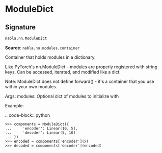 # ModuleDict

## Signature

```python
nabla.nn.ModuleDict
```

**Source**: `nabla.nn.modules.container`

Container that holds modules in a dictionary.

Like PyTorch's nn.ModuleDict - modules are properly registered with
string keys. Can be accessed, iterated, and modified like a dict.

Note: ModuleDict does not define forward() - it's a container that you
use within your own modules.

Args:
    modules: Optional dict of modules to initialize with
    
Example:


.. code-block:: python

    >>> components = ModuleDict({
    ...     'encoder': Linear(10, 5),
    ...     'decoder': Linear(5, 10)
    ... })
    >>> encoded = components['encoder'](x)
    >>> decoded = components['decoder'](encoded)

